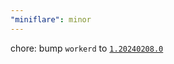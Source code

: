 ```yaml
---
"miniflare": minor
---
```


chore: bump `workerd` to [`1.20240208.0`](https://github.com/cloudflare/workerd/releases/tag/v1.20240208.0)
